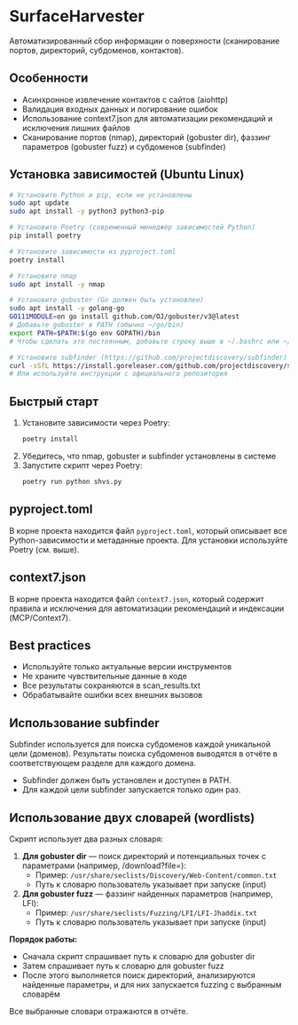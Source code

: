 # SurfaceHarvester

Автоматизированный сбор информации о поверхности (сканирование портов, директорий, субдоменов, контактов).

## Особенности
- Асинхронное извлечение контактов с сайтов (aiohttp)
- Валидация входных данных и логирование ошибок
- Использование context7.json для автоматизации рекомендаций и исключения лишних файлов
- Сканирование портов (nmap), директорий (gobuster dir), фаззинг параметров (gobuster fuzz) и субдоменов (subfinder)

## Установка зависимостей (Ubuntu Linux)

```bash
# Установите Python и pip, если не установлены
sudo apt update
sudo apt install -y python3 python3-pip

# Установите Poetry (современный менеджер зависимостей Python)
pip install poetry

# Установите зависимости из pyproject.toml
poetry install

# Установите nmap
sudo apt install -y nmap

# Установите gobuster (Go должен быть установлен)
sudo apt install -y golang-go
GO111MODULE=on go install github.com/OJ/gobuster/v3@latest
# Добавьте gobuster в PATH (обычно ~/go/bin)
export PATH=$PATH:$(go env GOPATH)/bin
# Чтобы сделать это постоянным, добавьте строку выше в ~/.bashrc или ~/.zshrc

# Установите subfinder (https://github.com/projectdiscovery/subfinder)
curl -sSfL https://install.goreleaser.com/github.com/projectdiscovery/subfinder.sh | sh
# Или используйте инструкции с официального репозитория
```

## Быстрый старт
1. Установите зависимости через Poetry:
   ```bash
   poetry install
   ```
2. Убедитесь, что nmap, gobuster и subfinder установлены в системе
3. Запустите скрипт через Poetry:
   ```bash
   poetry run python shvs.py
   ```

## pyproject.toml
В корне проекта находится файл `pyproject.toml`, который описывает все Python-зависимости и метаданные проекта. Для установки используйте Poetry (см. выше).

## context7.json
В корне проекта находится файл `context7.json`, который содержит правила и исключения для автоматизации рекомендаций и индексации (MCP/Context7).

## Best practices
- Используйте только актуальные версии инструментов
- Не храните чувствительные данные в коде
- Все результаты сохраняются в scan_results.txt
- Обрабатывайте ошибки всех внешних вызовов

## Использование subfinder

Subfinder используется для поиска субдоменов каждой уникальной цели (доменов). Результаты поиска субдоменов выводятся в отчёте в соответствующем разделе для каждого домена.

- Subfinder должен быть установлен и доступен в PATH.
- Для каждой цели subfinder запускается только один раз.

## Использование двух словарей (wordlists)

Скрипт использует два разных словаря:

1. **Для gobuster dir** — поиск директорий и потенциальных точек с параметрами (например, /download?file=):
   - Пример: `/usr/share/seclists/Discovery/Web-Content/common.txt`
   - Путь к словарю пользователь указывает при запуске (input)
2. **Для gobuster fuzz** — фаззинг найденных параметров (например, LFI):
   - Пример: `/usr/share/seclists/Fuzzing/LFI/LFI-Jhaddix.txt`
   - Путь к словарю пользователь указывает при запуске (input)

**Порядок работы:**
- Сначала скрипт спрашивает путь к словарю для gobuster dir
- Затем спрашивает путь к словарю для gobuster fuzz
- После этого выполняется поиск директорий, анализируются найденные параметры, и для них запускается fuzzing с выбранным словарём

Все выбранные словари отражаются в отчёте.
